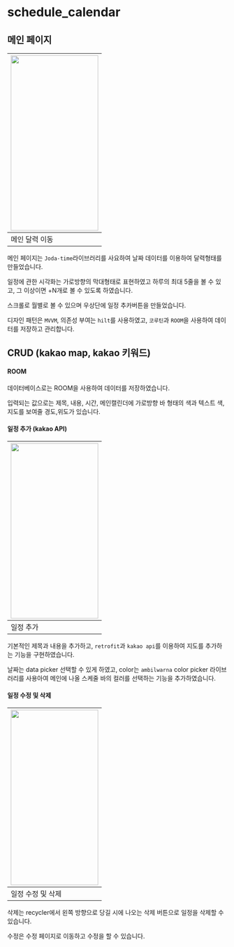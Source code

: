 # schedule_calendar


## 메인 페이지 

|<img src="https://github.com/woowoosik/Calendar/assets/49232649/017b028f-bed1-4472-a60b-4dc0e938cd99" width="200" height="400"/>|
|------|
|메인 달력 이동|

메인 페이지는 `Joda-time`라이브러리를 사요하여 날짜 데이터를 이용하여 달력형태를 만들었습니다.

일정에 관한 시각화는 가로방향의 막대형태로 표현하였고 하루의 최대 5줄을 볼 수 있고, 그 이상이면 +N개로 볼 수 있도록 하였습니다. 

스크롤로 월별로 볼 수 있으며 우상단에 일정 추카버튼을 만들었습니다.

디자인 패턴은 `MVVM`, 의존성 부여는 `hilt`를 사용하였고, `코루틴`과 `ROOM`을 사용하여 데이터를 저장하고 관리합니다.


## CRUD (kakao map, kakao 키워드)

#### ROOM


데이터베이스로는 ROOM을 사용하여 데이터를 저장하였습니다.

입력되는 값으로는 제목, 내용, 시간, 메인캘린더에 가로방향 바 형태의 색과 텍스트 색, 지도를 보여줄 경도,위도가 있습니다.




#### 일정 추가 (kakao API)

|<img src="https://github.com/woowoosik/Calendar/assets/49232649/ff1edded-544c-4079-81c2-a932d6c446a6" width="200" height="400"/>|
|------|
|일정 추가|

기본적인 제목과 내용을 추가하고, `retrofit`과 `kakao api`를 이용하여 지도를 추가하는 기능을 구현하였습니다.

날짜는 data picker 선택할 수 있게 하였고, color는 `ambilwarna` color picker 라이브러리를 사용아여 메인에 나올 스케줄 바의 컬러를 선택하는 기능을 추가하였습니다.





#### 일정 수정 및 삭제

|<img src="https://github.com/woowoosik/Calendar/assets/49232649/d9a47379-0fe4-4767-8089-35d152c8fe06" width="200" height="400"/>|
|------|
|일정 수정 및 삭제|

삭제는 recycler에서 왼쪽 방향으로 당길 시에 나오는 삭제 버튼으로 일정을 삭제할 수 있습니다. 

수정은 수정 페이지로 이동하고 수정을 할 수 있습니다.
